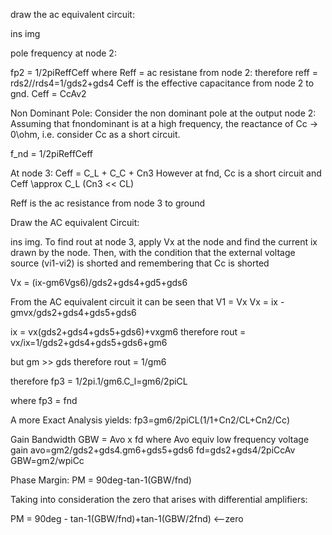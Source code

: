 draw the ac equivalent circuit:

ins img

pole frequency at node 2:

fp2 = 1/2piReffCeff
where Reff = ac resistane from node 2:
therefore reff = rds2//rds4=1/gds2+gds4
Ceff is the effective capacitance from node 2 to gnd. Ceff = CcAv2


Non Dominant Pole:
Consider the non dominant pole at the output node 2:
Assuming that fnondominant is at a high frequency, the reactance of Cc -> 0\ohm, i.e. consider Cc as a short circuit.

f_nd = 1/2piReffCeff

At node 3: Ceff = C_L + C_C + Cn3
However at fnd, Cc is a short circuit and Ceff \approx C_L
(Cn3 << CL)

Reff is the ac resistance from node 3 to ground

Draw the AC equivalent Circuit:

ins img.
To find rout at node 3, apply Vx at the node and find the current ix drawn by the node. Then, with the condition that the external voltage source (vi1-vi2) is shorted and remembering that Cc is shorted

Vx = (ix-gm6Vgs6)/gds2+gds4+gd5+gds6

From the AC equivalent circuit it can be seen that
V1 = Vx
Vx = ix - gmvx/gds2+gds4+gds5+gds6

ix = vx(gds2+gds4+gds5+gds6)+vxgm6
therefore rout = vx/ix=1/gds2+gds4+gds5+gds6+gm6

but gm >> gds  therefore rout = 1/gm6

therefore fp3 = 1/2pi.1/gm6.C_l=gm6/2piCL

where fp3 = fnd

A more Exact Analysis yields:
fp3=gm6/2piCL(1/1+Cn2/CL+Cn2/Cc)

Gain Bandwidth GBW = Avo x fd
where
Avo equiv low frequency voltage gain
avo=gm2/gds2+gds4.gm6+gds5+gds6
fd=gds2+gds4/2piCcAv
GBW=gm2/wpiCc

Phase Margin:
PM = 90deg-tan-1(GBW/fnd)

Taking into consideration the zero that arises with differential amplifiers:

PM = 90deg - tan-1(GBW/fnd)+tan-1(GBW/2fnd) <--zero

